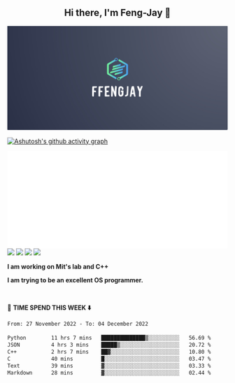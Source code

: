 <h2 align="center"> Hi there, I'm Feng-Jay 👋 </h2>  

![](https://github.com/Feng-Jay/DataStruct/blob/master/Image/1.png)  

[![Ashutosh's github activity graph](https://activity-graph.herokuapp.com/graph?username=Feng-Jay&theme=github)](https://github.com/ashutosh00710/github-readme-activity-graph)



<img src='/metrics.plugin.achievements.compact.svg' align='right' />

![](https://visitor-badge.glitch.me/badge?page_id=Feng-Jay.readme)
![](https://img.shields.io/badge/Concentrate-Cpp-blue)
![](https://img.shields.io/badge/Rust-primer-orange)
![](https://img.shields.io/badge/Target-OS-9cf)  

<p align="left"><b>
I am working on Mit's lab and C++

I am trying to be an excellent OS programmer. 
</b></p>
<!-- ![Achievement]() -->

<!-- <img align="right" src="https://github-readme-stats.vercel.app/api?username=Feng-Jay&show_icons=true&icon_color=CE1D2D&text_color=718096&bg_color=ffffff&hide_title=true" /> -->
<!-- ![Calendar]() -->
<!-- <img src='/metrics.plugin.isocalendar.fullyear.svg' align='center' />   -->
<!-- 
<img src='metrics.plugin.stargazers.svg' align='right' width='200' height='200'> -->

&emsp;

<!-- ![Metrics](/github-metrics.svg) -->

📘 **TIME SPEND THIS WEEK ⬇️**
<!--START_SECTION:waka-->

```text
From: 27 November 2022 - To: 04 December 2022

Python        11 hrs 7 mins   ██████████████▒░░░░░░░░░░   56.69 %
JSON          4 hrs 3 mins    █████▒░░░░░░░░░░░░░░░░░░░   20.72 %
C++           2 hrs 7 mins    ██▓░░░░░░░░░░░░░░░░░░░░░░   10.80 %
C             40 mins         █░░░░░░░░░░░░░░░░░░░░░░░░   03.47 %
Text          39 mins         ▓░░░░░░░░░░░░░░░░░░░░░░░░   03.33 %
Markdown      28 mins         ▓░░░░░░░░░░░░░░░░░░░░░░░░   02.44 %
```

<!--END_SECTION:waka-->
